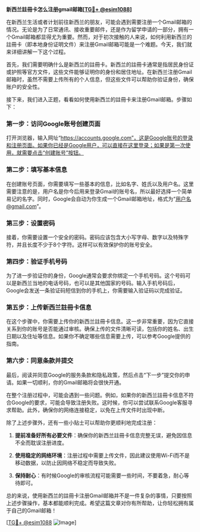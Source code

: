 **新西兰註冊卡怎么注册gmail邮箱[[TG💪+ @esim1088](https://t.me/s/esim1088)]**

在新西兰生活或者计划前往新西兰的朋友，可能会遇到需要注册一个Gmail邮箱的情况。无论是为了日常通讯、接收重要邮件，还是作为留学申请的一部分，拥有一个Gmail邮箱都显得尤为重要。然而，对于初次接触的人来说，如何利用新西兰的註冊卡（即本地身份证明文件）来注册Gmail邮箱可能是一个难题。今天，我们就来详细讲解一下这个过程。

首先，我们需要明确什么是新西兰的註冊卡。新西兰的註冊卡通常是指居民身份证或护照等官方文件，这些文件能够证明你的身份和居住地址。在新西兰注册Gmail邮箱时，虽然不需要上传所有的个人信息，但这些文件可以帮助你验证身份，确保账户的安全性。

接下来，我们进入正题，看看如何使用新西兰的註冊卡来注册Gmail邮箱。步骤如下：

### 第一步：访问Google账号创建页面

打开浏览器，输入网址“https://accounts.google.com”，这是Google账号的登录和注册页面。如果你已经是Google用户，可以直接在这里登录；如果是第一次使用，就需要点击“创建账号”按钮。

### 第二步：填写基本信息

在创建账号页面，你需要填写一些基本的信息，比如名字、姓氏以及用户名。这里需要注意的是，用户名是你今后用来登录Gmail的账号名，所以最好选择一个简单易记的名字。同时，Google会自动为你生成一个Gmail邮箱地址，格式为“用户名@gmail.com”。

### 第三步：设置密码

接着，你需要设置一个安全的密码。密码应该包含大小写字母、数字以及特殊字符，并且长度不少于8个字符。这样可以有效保护你的账号安全。

### 第四步：验证手机号码

为了进一步验证你的身份，Google通常会要求你绑定一个手机号码。这个号码可以是新西兰当地的电话号码，也可以是其他国家的号码。输入手机号码后，Google会发送一条验证码短信到你的手机上，你需要输入验证码以完成验证。

### 第五步：上传新西兰註冊卡信息

在这个步骤中，你需要上传你的新西兰註冊卡信息。这一步非常重要，因为它直接关系到你的账号是否能通过审核。确保上传的文件清晰可读，包括你的姓名、出生日期以及住址等信息。如果你不确定哪些信息需要上传，可以参考Google提供的指南。

### 第六步：同意条款并提交

最后，阅读并同意Google的服务条款和隐私政策，然后点击“下一步”提交你的申请。如果一切顺利，你的Gmail邮箱将会很快开通。

在整个注册过程中，可能会遇到一些问题。例如，如果你的新西兰註冊卡信息不符合Google的要求，可能会导致注册失败。这时候，你可以尝试联系Google客服寻求帮助。此外，确保你的网络连接稳定，以免在上传文件时出现中断。

除了上述步骤外，还有一些小贴士可以帮助你更顺利地完成注册：

1. **提前准备好所有必要文件**：确保你的新西兰註冊卡信息完整无误，避免因信息不全而耽误注册进度。
   
2. **使用稳定的网络环境**：注册过程中需要上传文件，因此建议使用Wi-Fi而不是移动数据，以防止因网络不稳定而导致失败。

3. **保持耐心**：有时候Google的审核流程可能需要一些时间，不要着急，耐心等待即可。

总的来说，使用新西兰的註冊卡注册Gmail邮箱并不是一件复杂的事情，只要按照上述步骤操作，基本都能顺利完成。希望这篇文章对你有所帮助，让你轻松拥有属于自己的Gmail邮箱！

[[TG💪+ @esim1088](https://t.me/s/esim1088) ![Image](https://i.postimg.cc/4NQfJmqS/Snipaste-2025-05-13-00-14-12.png)]